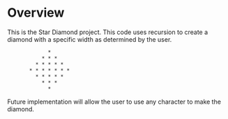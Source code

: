 # Overview
This is the Star Diamond project. This code uses recursion to create a diamond with a 
specific width as determined by the user. 

```
             *
           * * *
         * * * * *
       * * * * * * *
         * * * * *
           * * *
             *
```

Future implementation will allow the user to use any character to make the diamond.